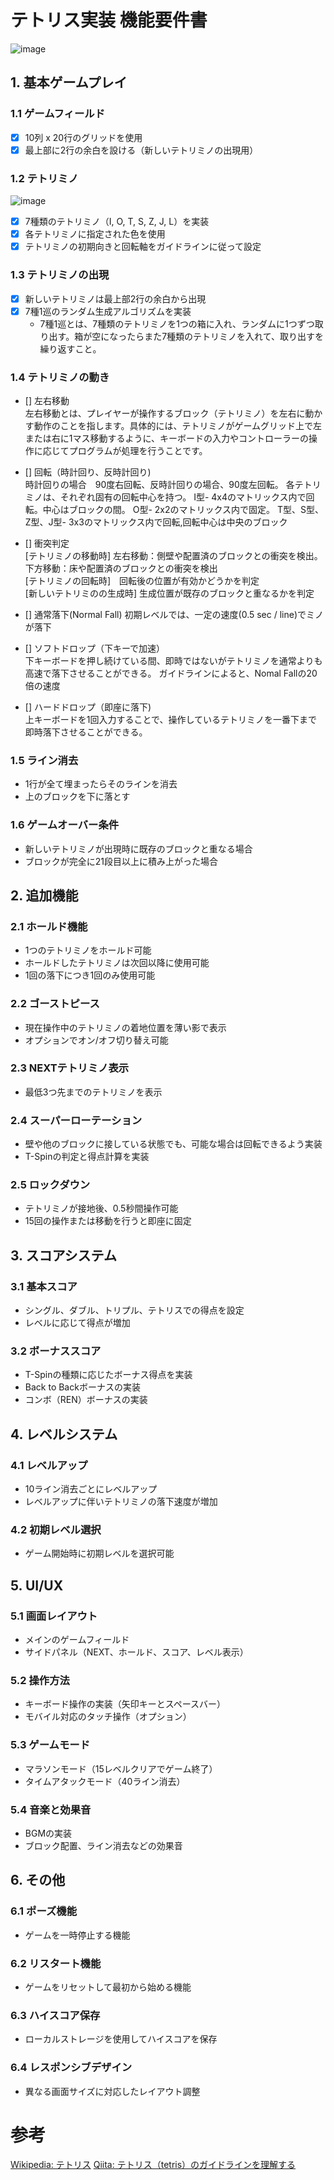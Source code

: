 # テトリス実装 機能要件書

![image](https://github.com/user-attachments/assets/1bf319fe-6564-4289-a5d8-70c2668bdfac)


## 1. 基本ゲームプレイ

### 1.1 ゲームフィールド
- [x] 10列 x 20行のグリッドを使用
- [x] 最上部に2行の余白を設ける（新しいテトリミノの出現用）

### 1.2 テトリミノ
![image](https://github.com/user-attachments/assets/0a4bd020-ae79-438b-aedb-a90a51f580c5)

- [x] 7種類のテトリミノ（I, O, T, S, Z, J, L）を実装
- [x] 各テトリミノに指定された色を使用
- [x] テトリミノの初期向きと回転軸をガイドラインに従って設定

### 1.3 テトリミノの出現
- [x] 新しいテトリミノは最上部2行の余白から出現
- [x] 7種1巡のランダム生成アルゴリズムを実装
  - 7種1巡とは、7種類のテトリミノを1つの箱に入れ、ランダムに1つずつ取り出す。箱が空になったらまた7種類のテトリミノを入れて、取り出すを繰り返すこと。

### 1.4 テトリミノの動き
- [] 左右移動  
  左右移動とは、プレイヤーが操作するブロック（テトリミノ）を左右に動かす動作のことを指します。具体的には、テトリミノがゲームグリッド上で左または右に1マス移動するように、キーボードの入力やコントローラーの操作に応じてプログラムが処理を行うことです。

- [] 回転（時計回り、反時計回り)  
  時計回りの場合　90度右回転、反時計回りの場合、90度左回転。
  各テトリミノは、それぞれ固有の回転中心を持つ。
  I型- 4x4のマトリックス内で回転。中心はブロックの間。 O型- 2x2のマトリックス内で固定。 T型、S型、Z型、J型- 3x3のマトリックス内で回転,回転中心は中央のブロック
- [] 衝突判定  
  [テトリミノの移動時] 左右移動：側壁や配置済のブロックとの衝突を検出。下方移動：床や配置済のブロックとの衝突を検出   
  [テトリミノの回転時]　回転後の位置が有効かどうかを判定  
  [新しいテトリミのの生成時] 生成位置が既存のブロックと重なるかを判定
- [] 通常落下(Normal Fall)
  初期レベルでは、一定の速度(0.5 sec / line)でミノが落下
- [] ソフトドロップ（下キーで加速）  
  下キーボードを押し続けている間、即時ではないがテトリミノを通常よりも高速で落下させることができる。
  ガイドラインによると、Nomal Fallの20倍の速度
- [] ハードドロップ（即座に落下)  
  上キーボードを1回入力することで、操作しているテトリミノを一番下まで即時落下させることができる。

### 1.5 ライン消去
- 1行が全て埋まったらそのラインを消去
- 上のブロックを下に落とす

### 1.6 ゲームオーバー条件
- 新しいテトリミノが出現時に既存のブロックと重なる場合
- ブロックが完全に21段目以上に積み上がった場合

## 2. 追加機能

### 2.1 ホールド機能
- 1つのテトリミノをホールド可能
- ホールドしたテトリミノは次回以降に使用可能
- 1回の落下につき1回のみ使用可能

### 2.2 ゴーストピース
- 現在操作中のテトリミノの着地位置を薄い影で表示
- オプションでオン/オフ切り替え可能

### 2.3 NEXTテトリミノ表示
- 最低3つ先までのテトリミノを表示

### 2.4 スーパーローテーション
- 壁や他のブロックに接している状態でも、可能な場合は回転できるよう実装
- T-Spinの判定と得点計算を実装

### 2.5 ロックダウン
- テトリミノが接地後、0.5秒間操作可能
- 15回の操作または移動を行うと即座に固定

## 3. スコアシステム

### 3.1 基本スコア
- シングル、ダブル、トリプル、テトリスでの得点を設定
- レベルに応じて得点が増加

### 3.2 ボーナススコア
- T-Spinの種類に応じたボーナス得点を実装
- Back to Backボーナスの実装
- コンボ（REN）ボーナスの実装

## 4. レベルシステム

### 4.1 レベルアップ
- 10ライン消去ごとにレベルアップ
- レベルアップに伴いテトリミノの落下速度が増加

### 4.2 初期レベル選択
- ゲーム開始時に初期レベルを選択可能

## 5. UI/UX

### 5.1 画面レイアウト
- メインのゲームフィールド
- サイドパネル（NEXT、ホールド、スコア、レベル表示）

### 5.2 操作方法
- キーボード操作の実装（矢印キーとスペースバー）
- モバイル対応のタッチ操作（オプション）

### 5.3 ゲームモード
- マラソンモード（15レベルクリアでゲーム終了）
- タイムアタックモード（40ライン消去）

### 5.4 音楽と効果音
- BGMの実装
- ブロック配置、ライン消去などの効果音

## 6. その他

### 6.1 ポーズ機能
- ゲームを一時停止する機能

### 6.2 リスタート機能
- ゲームをリセットして最初から始める機能

### 6.3 ハイスコア保存
- ローカルストレージを使用してハイスコアを保存

### 6.4 レスポンシブデザイン
- 異なる画面サイズに対応したレイアウト調整

# 参考
[Wikipedia: テトリス](https://ja.wikipedia.org/wiki/%E3%83%86%E3%83%88%E3%83%AA%E3%82%B9)
[Qiita: テトリス（tetris）のガイドラインを理解する](https://qiita.com/ki_ki33/items/35566f052af7b916607b)
